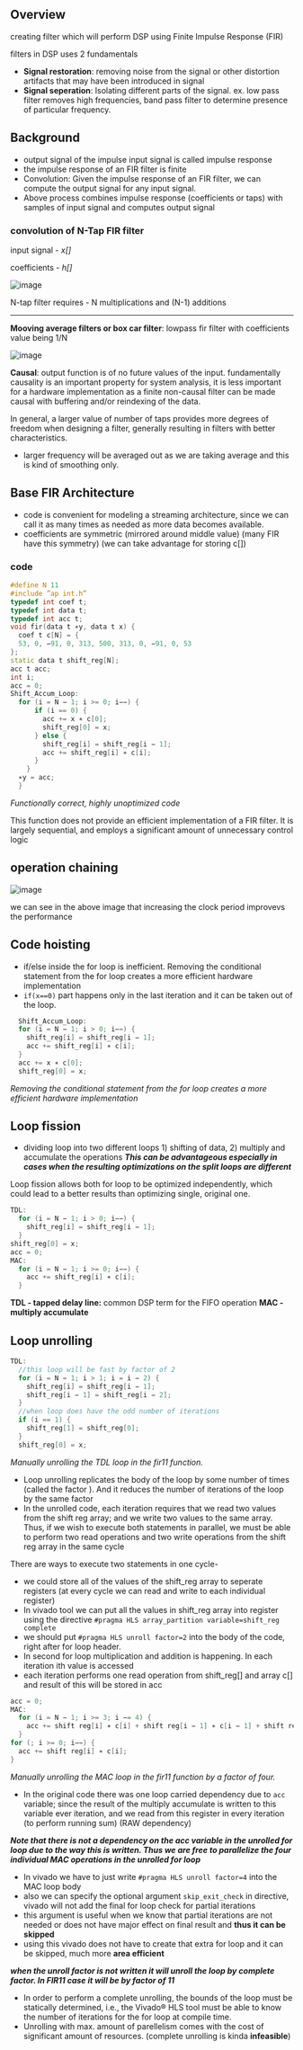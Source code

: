 ## Overview
creating filter which will perform DSP using Finite Impulse Response (FIR)

filters in DSP uses 2 fundamentals
- **Signal restoration**: removing noise from the signal or other distortion artifacts that may have been introduced in signal
- **Signal seperation**: Isolating different parts of the signal. ex. low pass filter removes high frequencies, band pass filter to determine presence of particular frequency.

## Background
- output signal of the impulse input signal is called impulse response
- the impulse response of an FIR filter is finite
- Convolution: Given the impulse response of an FIR filter, we can compute the output signal for any input signal.
- Above process combines impulse response (coefficients or taps) with samples of input signal and computes output signal

### convolution of N-Tap FIR filter
input signal - _x[]_

coefficients - _h[]_

![image](https://user-images.githubusercontent.com/38436564/163334484-ea3877d0-f23e-47fd-b87a-e3dd1e69b727.png)


N-tap filter requires - N multiplications and (N-1) additions

---
**Mooving average filters or box car filter**: lowpass fir filter with coefficients value being 1/N

![image](https://user-images.githubusercontent.com/38436564/163334908-cfa346bd-ca31-4d4a-8fe8-f35edff5fc65.png)

**Causal**: output function is of no future values of the input. fundamentally causality is an important property for system analysis, it is less important for a hardware implementation as a finite non-causal filter can be made causal with buffering and/or reindexing of the data.

In general, a larger value of number of taps provides more degrees of freedom when designing a filter, generally resulting in filters with better characteristics.

- larger frequency will be averaged out as we are taking average and this is kind of smoothing only.

## Base FIR Architecture
-  code is convenient for modeling a streaming architecture, since we can call it as many times as needed as more data becomes available.
-  coefficients are symmetric (mirrored around middle value) (many FIR have this symmetry) (we can take advantage for storing c[])

### code
```cpp
#define N 11
#include ”ap int.h”
typedef int coef t;
typedef int data t;
typedef int acc t;
void fir(data t ∗y, data t x) {
  coef t c[N] = {
  53, 0, −91, 0, 313, 500, 313, 0, −91, 0, 53
};
static data t shift_reg[N];
acc t acc;
int i;
acc = 0;
Shift_Accum_Loop:
  for (i = N − 1; i >= 0; i−−) {
      if (i == 0) {
        acc += x ∗ c[0];
        shift_reg[0] = x;
      } else {
        shift_reg[i] = shift_reg[i − 1];
        acc += shift_reg[i] ∗ c[i];
      }
    }
  ∗y = acc;
  }
```
_Functionally correct, highly unoptimized code_

This function does not provide an efficient implementation of a FIR filter. It is largely sequential, and employs a significant amount of unnecessary control logic


## operation chaining
![image](https://user-images.githubusercontent.com/38436564/163362086-7f4eea53-1de6-4936-bef3-ab3b97d69574.png)

we can see in the above image that increasing the clock period improvevs the performance


## Code hoisting
- if/else inside the for loop is inefficient. Removing the conditional statement from the for loop creates a more efficient hardware implementation
- ```if(x==0)``` part happens only in the last iteration and it can be taken out of the loop.

```cpp
  Shift_Accum_Loop:
  for (i = N − 1; i > 0; i−−) {
    shift_reg[i] = shift_reg[i − 1];
    acc += shift_reg[i] ∗ c[i];
  }
  acc += x ∗ c[0];
  shift_reg[0] = x;
```
_Removing the conditional statement from the for loop creates a more efficient hardware implementation_

## Loop fission
- dividing loop into two different loops 1) shifting of data, 2) multiply and accumulate the operations
**_This can be advantageous especially in cases when the resulting optimizations on the split loops are different_**

Loop fission allows both for loop to be optimized independently, which could lead to a better results than optimizing single, original one.

```cpp
TDL:
  for (i = N − 1; i > 0; i−−) {
    shift_reg[i] = shift_reg[i − 1];
  }
shift_reg[0] = x;
acc = 0;
MAC:
  for (i = N − 1; i >= 0; i−−) {
    acc += shift_reg[i] ∗ c[i];
  }
```

**TDL - tapped delay line:** common DSP term for the FIFO operation
**MAC - multiply accumulate**


## Loop unrolling


```cpp
TDL:
  //this loop will be fast by factor of 2
  for (i = N − 1; i > 1; i = i − 2) {
    shift_reg[i] = shift_reg[i − 1];
    shift_reg[i − 1] = shift_reg[i − 2];
  }
  //when loop does have the odd number of iterations
  if (i == 1) {
    shift_reg[1] = shift_reg[0];
  }
  shift_reg[0] = x;
```
_Manually unrolling the TDL loop in the fir11 function._

- Loop unrolling replicates the body of the loop by some number of times (called the factor ). And it reduces the number of iterations of the loop by the same factor
- In the unrolled code, each iteration requires that we read two values from the shift reg array; and we write two values to the same array. Thus, if we wish to execute both statements in parallel, we must be able to perform two read operations and two write operations from the shift reg array in the same cycle

There are ways to execute two statements in one cycle-
- we could store all of the values of the shift_reg array to seperate registers (at every cycle we can read and write to each individual register)
- In vivado tool we can put all the values in shift_reg array into register using  the directive ```#pragma HLS array_partition variable=shift_reg complete```
- we should put ```#pragma HLS unroll factor=2``` into the body of the code, right after for loop header. 
- In second for loop multiplication and addition is happening. In each iteration ith value is accessed
- each iteration performs one read operation from shift_reg[] and array c[] and result of this will be stored in acc

```cpp
acc = 0;
MAC:
  for (i = N − 1; i >= 3; i −= 4) {
    acc += shift reg[i] ∗ c[i] + shift reg[i − 1] ∗ c[i − 1] + shift reg[i − 2] ∗ c[i − 2] + shift reg[i − 3] ∗ c[i − 3];
  }
for (; i >= 0; i−−) {
  acc += shift reg[i] ∗ c[i];
}
```
_Manually unrolling the MAC loop in the fir11 function by a factor of four._

- In the original code there was one loop carried dependency due to ```acc``` variable; since the result of the multiply accumulate is written to this variable ever iteration, and we read from this register in every iteration (to perform running sum) (RAW dependency)

_**Note that there is not a dependency on the acc variable in the unrolled for loop due to the way this is written. Thus we are free to parallelize the four individual MAC operations in the unrolled for loop**_

- In vivado we have to just write ```#pragma HLS unroll factor=4``` into the MAC loop body
- also we can specify the optional argument ```skip_exit_check``` in directive, vivado will not add the final for loop check for partial iterations
- this argument is useful when we know that partial iterations are not needed or does not have major effect on final result and **thus it can be skipped**
- using this vivado does not have to create that extra for loop and it can be skipped, much more **area efficient**

_**when the unroll factor is not written it will unroll the loop by complete factor. In FIR11 case it will be by factor of 11**_

- In order to perform a complete unrolling, the bounds of the loop must be statically determined, i.e., the Vivado® HLS tool must be able to know the number of iterations for the for loop at compile time.
- Unrolling with max. amount of parellelism comes with the cost of significant amount of resources. (complete unrolling is kinda **infeasible**)
